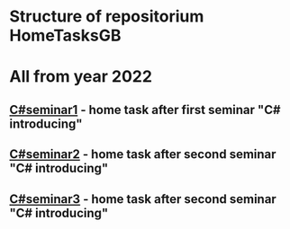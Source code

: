 # Structure of repositorium HomeTasksGB
# All from year 2022
## [C#seminar1](https://github.com/DenisBurguto/HomeTasksGB/tree/main/C%23seminar1) - home task after first seminar "C# introducing"
## [C#seminar2](https://github.com/DenisBurguto/HomeTasksGB/tree/main/С%23seminar2) - home task after second seminar "C# introducing"
## [C#seminar3](https://github.com/DenisBurguto/HomeTasksGB/tree/main/C%23seminar3) - home task after second seminar "C# introducing"
